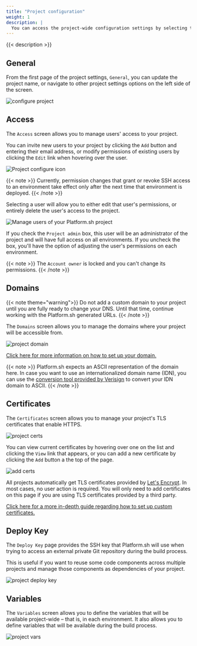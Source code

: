 ```yaml
---
title: "Project configuration"
weight: 1
description: |
  You can access the project-wide configuration settings by selecting the project from your list of projects, then click the `Settings` tab at the top of the screen.
---
```


{{< description >}}

## General

From the first page of the project settings, `General`, you can update the project name, or navigate to other project settings options on the left side of the screen.

![configure project](/images/management-console/settings-basics.png "0.7")

## Access

The `Access` screen allows you to manage users' access to your project.

You can invite new users to your project by clicking the `Add` button and entering their email address, or modify permissions of existing users by clicking the `Edit` link when hovering over the user.

![Project configure icon](/images/management-console/settings-project-access.png "0.7")

{{< note >}}
Currently, permission changes that grant or revoke SSH access to an environment take effect only after the next time that environment is deployed.
{{< /note >}}

Selecting a user will allow you to either edit that user's permissions, or entirely delete the user's access to the project.

![Manage users of your Platform.sh project](/images/management-console/edit-user.png "0.7")

If you check the `Project admin` box, this user will be an administrator of the project and will have full access on all environments. If you uncheck the box, you'll have the option of adjusting the user's permissions on each environment.

{{< note >}}
The `Account owner` is locked and you can't change its permissions.
{{< /note >}}

## Domains

{{< note theme="warning">}}
 Do not add a custom domain to your project until you are fully ready to change your DNS. Until that time, continue working with the Platform.sh generated URLs.
{{< /note >}}

The `Domains` screen allows you to manage the domains where your project will be accessible from.

![project domain](/images/management-console/settings-domains.png "0.7")

[Click here for more information on how to set up your domain.](/domains/steps/_index.md)

{{< note >}}
Platform.sh expects an ASCII representation of the domain here. In case you want to use an internationalized domain name (IDN), you can use the [conversion tool provided by Verisign](https://www.verisign.com/en_US/channel-resources/domain-registry-products/idn/idn-conversion-tool/index.xhtml) to convert your IDN domain to ASCII.
{{< /note >}}

## Certificates

The `Certificates` screen allows you to manage your project's TLS certificates that enable HTTPS.

![project certs](/images/management-console/settings-certificates.png "0.7")

You can view current certificates by hovering over one on the list and clicking the `View` link that appears, or you can add a new certificate by clicking the `Add` button a the top of the page.

![add certs](/images/management-console/add-cert.png "0.7")

All projects automatically get TLS certificates provided by [Let's Encrypt](/configuration/routes/https.md#lets-encrypt). In most cases, no user action is required. You will only need to add certificates on this page if you are using TLS certificates provided by a third party.

[Click here for a more in-depth guide regarding how to set up custom certificates.](https://docs.platform.sh/domains/steps/tls.html)

## Deploy Key

The `Deploy Key` page provides the SSH key that Platform.sh will use when trying to access an external private Git repository during the build process.

This is useful if you want to reuse some code components across multiple projects and manage those components as dependencies of your project.

![project deploy key](/images/management-console/settings-deploy-key.png "0.7")

## Variables

The `Variables` screen allows you to define the variables that will be available project-wide – that is, in each environment. It also allows you to define variables that will be available during the build process.

![project vars](/images/management-console/settings-variables-project.png "0.7")
